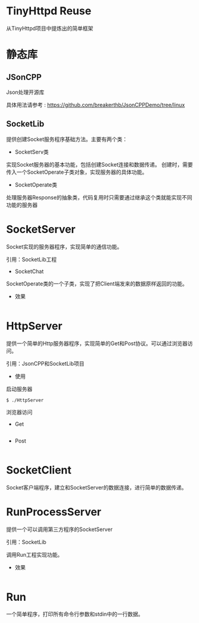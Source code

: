 # TinyHttpd Reuse

从TinyHttpd项目中提炼出的简单框架

# 静态库

## JSonCPP

Json处理开源库

具体用法请参考 : <https://github.com/breakerthb/JsonCPPDemo/tree/linux>

## SocketLib

提供创建Socket服务程序基础方法。主要有两个类：

- SocketServ类

实现Socket服务器的基本功能，包括创建Socket连接和数据传递。
创建时，需要传入一个SocketOperate子类对象，实现服务器的具体功能。

- SocketOperate类

处理服务器Response的抽象类，代码复用时只需要通过继承这个类就能实现不同功能的服务器

# SocketServer

Socket实现的服务器程序，实现简单的通信功能。

引用：SocketLib工程

- SocketChat

SocketOperate类的一个子类，实现了把Client端发来的数据原样返回的功能。

- 效果

![]()

# HttpServer

提供一个简单的Http服务器程序，实现简单的Get和Post协议。可以通过浏览器访问。

引用：JsonCPP和SocketLib项目

- 使用

启动服务器

    $ ./HttpServer

浏览器访问

- Get

![]()

- Post

![]()


# SocketClient

Socket客户端程序，建立和SocketServer的数据连接，进行简单的数据传递。

# RunProcessServer

提供一个可以调用第三方程序的SocketServer

引用：SocketLib

调用Run工程实现功能。

- 效果

![]()

# Run

一个简单程序，打印所有命令行参数和stdin中的一行数据。